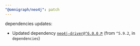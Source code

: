 ```yaml
---
"@omnigraph/neo4j": patch
---
```

dependencies updates:
  - Updated dependency [`neo4j-driver@^6.0.0` ↗︎](https://www.npmjs.com/package/neo4j-driver/v/6.0.0) (from `^5.9.2`, in `dependencies`)
